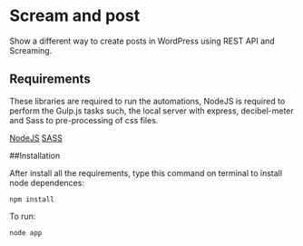 # Scream and post
Show a different way to create posts in WordPress using REST API and Screaming.

## Requirements
These libraries are required to run the automations, NodeJS is required to perform the Gulp.js tasks such, the local server with express, decibel-meter and Sass to pre-processing of css files.

[NodeJS](https://nodejs.org/en/download/)
[SASS](http://sass-lang.com)

##Installation

After install all the requirements, type this command on terminal to install node dependences:

```shell
npm install
```

To run:

```shell
node app
```

